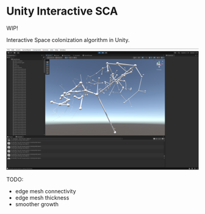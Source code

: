 # Unity Interactive SCA

WIP!

Interactive Space colonization algorithm in Unity.

![](Gallery/1.png)

TODO:
* edge mesh connectivity
* edge mesh thickness
* smoother growth